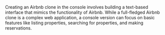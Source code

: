 Creating an Airbnb clone in the console involves building a text-based interface that mimics the functionality of Airbnb. While a full-fledged Airbnb clone is a complex web application, a console version can focus on basic features like listing properties, searching for properties, and making reservations.
